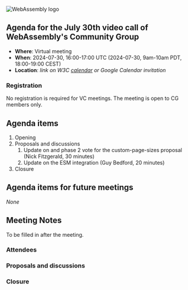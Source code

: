 ![WebAssembly logo](/images/WebAssembly.png)

## Agenda for the July 30th video call of WebAssembly's Community Group

- **Where**: Virtual meeting
- **When**: 2024-07-30, 16:00-17:00 UTC (2024-07-30, 9am-10am PDT, 18:00-19:00 CEST)
- **Location**: *link on W3C [calendar](https://www.w3.org/groups/cg/webassembly/calendar/) or Google Calendar invitation*

### Registration

No registration is required for VC meetings. The meeting is open to CG members only.

## Agenda items

1. Opening
1. Proposals and discussions
   1. Update on and phase 2 vote for the custom-page-sizes proposal (Nick Fitzgerald, 30 minutes)
   2. Update on the ESM integration (Guy Bedford, 20 minutes)
1. Closure

## Agenda items for future meetings

*None*

## Meeting Notes

To be filled in after the meeting.

### Attendees

### Proposals and discussions

### Closure
